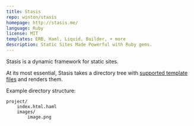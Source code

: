 ```yaml
---
title: Stasis
repo: winton/stasis
homepage: http://stasis.me/
language: Ruby
license: MIT
templates: ERB, Haml, Liquid, Builder, + more
description: Static Sites Made Powerful with Ruby gems.
---
```


Stasis is a dynamic framework for static sites.

At its most essential, Stasis takes a directory tree with [supported template files](#supported_markup_languages) and renders them.

Example directory structure:

<!-- language:console -->

    project/
        index.html.haml
        images/
            image.png
